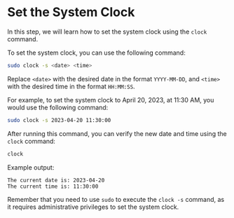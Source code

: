 # Set the System Clock

In this step, we will learn how to set the system clock using the `clock` command.

To set the system clock, you can use the following command:

```bash
sudo clock -s <date> <time>
```

Replace `<date>` with the desired date in the format `YYYY-MM-DD`, and `<time>` with the desired time in the format `HH:MM:SS`.

For example, to set the system clock to April 20, 2023, at 11:30 AM, you would use the following command:

```bash
sudo clock -s 2023-04-20 11:30:00
```

After running this command, you can verify the new date and time using the `clock` command:

```bash
clock
```

Example output:

```
The current date is: 2023-04-20
The current time is: 11:30:00
```

Remember that you need to use `sudo` to execute the `clock -s` command, as it requires administrative privileges to set the system clock.
